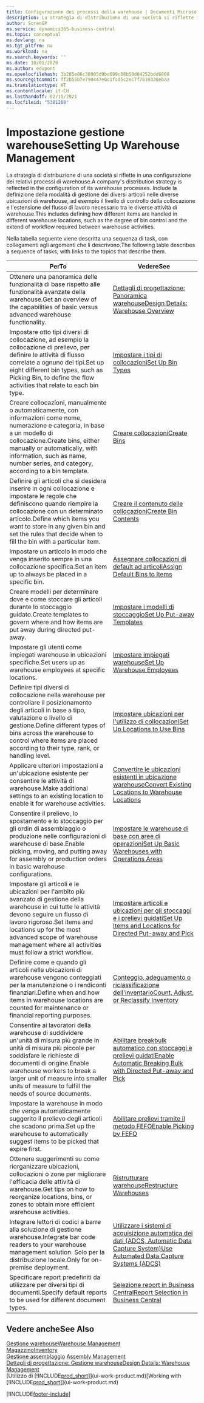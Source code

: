 ```yaml
---
title: Configurazione dei processi della warehouse | Documenti Microsoft
description: La strategia di distribuzione di una società si riflette in una configurazione dei relativi processi di warehouse. Include la definizione della modalità di gestione dei diversi articoli nelle diverse ubicazioni di warehouse, ad esempio il livello di controllo della collocazione e l'estensione del flusso di lavoro necessario tra le diverse attività di warehouse.
author: SorenGP
ms.service: dynamics365-business-central
ms.topic: conceptual
ms.devlang: na
ms.tgt_pltfrm: na
ms.workload: na
ms.search.keywords: ''
ms.date: 10/01/2020
ms.author: edupont
ms.openlocfilehash: 3b285e86c38005d9ba699c08b58d84252bdd6808
ms.sourcegitcommit: ff2b55b7e790447e0c1fcd5c2ec7f7610338ebaa
ms.translationtype: HT
ms.contentlocale: it-CH
ms.lasthandoff: 02/15/2021
ms.locfileid: "5381208"
---
```

# <a name="setting-up-warehouse-management"></a><span data-ttu-id="400a0-104">Impostazione gestione warehouse</span><span class="sxs-lookup"><span data-stu-id="400a0-104">Setting Up Warehouse Management</span></span>
<span data-ttu-id="400a0-105">La strategia di distribuzione di una società si riflette in una configurazione dei relativi processi di warehouse.</span><span class="sxs-lookup"><span data-stu-id="400a0-105">A company's distribution strategy is reflected in the configuration of its warehouse processes.</span></span> <span data-ttu-id="400a0-106">Include la definizione della modalità di gestione dei diversi articoli nelle diverse ubicazioni di warehouse, ad esempio il livello di controllo della collocazione e l'estensione del flusso di lavoro necessario tra le diverse attività di warehouse.</span><span class="sxs-lookup"><span data-stu-id="400a0-106">This includes defining how different items are handled in different warehouse locations, such as the degree of bin control and the extend of workflow required between warehouse activities.</span></span>  

 <span data-ttu-id="400a0-107">Nella tabella seguente viene descritta una sequenza di task, con collegamenti agli argomenti che li descrivono.</span><span class="sxs-lookup"><span data-stu-id="400a0-107">The following table describes a sequence of tasks, with links to the topics that describe them.</span></span>   

|<span data-ttu-id="400a0-108">**Per**</span><span class="sxs-lookup"><span data-stu-id="400a0-108">**To**</span></span>|<span data-ttu-id="400a0-109">**Vedere**</span><span class="sxs-lookup"><span data-stu-id="400a0-109">**See**</span></span>|  
|------------|-------------|  
|<span data-ttu-id="400a0-110">Ottenere una panoramica delle funzionalità di base rispetto alle funzionalità avanzate della warehouse.</span><span class="sxs-lookup"><span data-stu-id="400a0-110">Get an overview of the capabilities of basic versus advanced warehouse functionality.</span></span>|[<span data-ttu-id="400a0-111">Dettagli di progettazione: Panoramica warehouse</span><span class="sxs-lookup"><span data-stu-id="400a0-111">Design Details: Warehouse Overview</span></span>](design-details-warehouse-overview.md)|  
|<span data-ttu-id="400a0-112">Impostare otto tipi diversi di collocazione, ad esempio la collocazione di prelievo, per definire le attività di flusso correlate a ognuno dei tipi.</span><span class="sxs-lookup"><span data-stu-id="400a0-112">Set up eight different bin types, such as Picking Bin, to define the flow activities that relate to each bin type.</span></span>|[<span data-ttu-id="400a0-113">Impostare i tipi di collocazioni</span><span class="sxs-lookup"><span data-stu-id="400a0-113">Set Up Bin Types</span></span>](warehouse-how-to-set-up-bin-types.md)|  
|<span data-ttu-id="400a0-114">Creare collocazioni, manualmente o automaticamente, con informazioni come nome, numerazione e categoria, in base a un modello di collocazione.</span><span class="sxs-lookup"><span data-stu-id="400a0-114">Create bins, either manually or automatically, with information, such as name, number series, and category, according to a bin template.</span></span>|[<span data-ttu-id="400a0-115">Creare collocazioni</span><span class="sxs-lookup"><span data-stu-id="400a0-115">Create Bins</span></span>](warehouse-how-to-create-individual-bins.md)|  
|<span data-ttu-id="400a0-116">Definire gli articoli che si desidera inserire in ogni collocazione e impostare le regole che definiscono quando riempire la collocazione con un determinato articolo.</span><span class="sxs-lookup"><span data-stu-id="400a0-116">Define which items you want to store in any given bin and set the rules that decide when to fill the bin with a particular item.</span></span>|[<span data-ttu-id="400a0-117">Creare il contenuto delle collocazioni</span><span class="sxs-lookup"><span data-stu-id="400a0-117">Create Bin Contents</span></span>](warehouse-how-to-set-up-bin-contents.md)|  
|<span data-ttu-id="400a0-118">Impostare un articolo in modo che venga inserito sempre in una collocazione specifica.</span><span class="sxs-lookup"><span data-stu-id="400a0-118">Set an item up to always be placed in a specific bin.</span></span>|[<span data-ttu-id="400a0-119">Assegnare collocazioni di default ad articoli</span><span class="sxs-lookup"><span data-stu-id="400a0-119">Assign Default Bins to Items</span></span>](warehouse-how-to-assign-default-bins-to-items.md)|
|<span data-ttu-id="400a0-120">Creare modelli per determinare dove e come stoccare gli articoli durante lo stoccaggio guidato.</span><span class="sxs-lookup"><span data-stu-id="400a0-120">Create templates to govern where and how items are put away during directed put-away.</span></span>|[<span data-ttu-id="400a0-121">Impostare i modelli di stoccaggio</span><span class="sxs-lookup"><span data-stu-id="400a0-121">Set Up Put-away Templates</span></span>](warehouse-how-to-set-up-put-away-templates.md)|
|<span data-ttu-id="400a0-122">Impostare gli utenti come impiegati warehouse in ubicazioni specifiche.</span><span class="sxs-lookup"><span data-stu-id="400a0-122">Set users up as warehouse employees at specific locations.</span></span>|[<span data-ttu-id="400a0-123">Impostare impiegati warehouse</span><span class="sxs-lookup"><span data-stu-id="400a0-123">Set Up Warehouse Employees</span></span>](warehouse-how-to-set-up-warehouse-employees.md)|
|<span data-ttu-id="400a0-124">Definire tipi diversi di collocazione nella warehouse per controllare il posizionamento degli articoli in base a tipo, valutazione o livello di gestione.</span><span class="sxs-lookup"><span data-stu-id="400a0-124">Define different types of bins across the warehouse to control where items are placed according to their type, rank, or handling level.</span></span>|[<span data-ttu-id="400a0-125">Impostare ubicazioni per l'utilizzo di collocazioni</span><span class="sxs-lookup"><span data-stu-id="400a0-125">Set Up Locations to Use Bins</span></span>](warehouse-how-to-set-up-locations-to-use-bins.md)|
|<span data-ttu-id="400a0-126">Applicare ulteriori impostazioni a un'ubicazione esistente per consentire le attività di warehouse.</span><span class="sxs-lookup"><span data-stu-id="400a0-126">Make additional settings to an existing location to enable it for warehouse activities.</span></span>|[<span data-ttu-id="400a0-127">Convertire le ubicazioni esistenti in ubicazione warehouse</span><span class="sxs-lookup"><span data-stu-id="400a0-127">Convert Existing Locations to Warehouse Locations</span></span>](warehouse-how-to-convert-existing-locations-to-warehouse-locations.md)|
|<span data-ttu-id="400a0-128">Consentire il prelievo, lo spostamento e lo stoccaggio per gli ordin di assemblaggio o produzione nelle configurazioni di warehouse di base.</span><span class="sxs-lookup"><span data-stu-id="400a0-128">Enable picking, moving, and putting away for assembly or production orders in basic warehouse configurations.</span></span>|[<span data-ttu-id="400a0-129">Impostare le warehouse di base con aree di operazioni</span><span class="sxs-lookup"><span data-stu-id="400a0-129">Set Up Basic Warehouses with Operations Areas</span></span>](warehouse-how-to-set-up-basic-warehouses-with-operations-areas.md)|  
|<span data-ttu-id="400a0-130">Impostare gli articoli e le ubicazioni per l'ambito più avanzato di gestione della warehouse in cui tutte le attività devono seguire un flusso di lavoro rigoroso.</span><span class="sxs-lookup"><span data-stu-id="400a0-130">Set items and locations up for the most advanced scope of warehouse management where all activities must follow a strict workflow.</span></span>|[<span data-ttu-id="400a0-131">Impostare articoli e ubicazioni per gli stoccaggi e i prelievi guidati</span><span class="sxs-lookup"><span data-stu-id="400a0-131">Set Up Items and Locations for Directed Put-away and Pick</span></span>](warehouse-how-to-set-up-items-for-directed-put-away-and-pick.md)|  
|<span data-ttu-id="400a0-132">Definire come e quando gli articoli nelle ubicazioni di warehouse vengono conteggiati per la manutenzione o i rendiconti finanziari.</span><span class="sxs-lookup"><span data-stu-id="400a0-132">Define when and how items in warehouse locations are counted for maintenance or financial reporting purposes.</span></span>|[<span data-ttu-id="400a0-133">Conteggio, adeguamento o riclassificazione dell'inventario</span><span class="sxs-lookup"><span data-stu-id="400a0-133">Count, Adjust, or Reclassify Inventory</span></span>](inventory-how-count-adjust-reclassify.md)|
|<span data-ttu-id="400a0-134">Consentire ai lavoratori della warehouse di suddividere un'unità di misura più grande in unità di misura più piccole per soddisfare le richieste di documenti di origine.</span><span class="sxs-lookup"><span data-stu-id="400a0-134">Enable warehouse workers to break a larger unit of measure into smaller units of measure to fulfill the needs of source documents.</span></span>|[<span data-ttu-id="400a0-135">Abilitare breakbulk automatico con stoccaggi e prelievi guidati</span><span class="sxs-lookup"><span data-stu-id="400a0-135">Enable Automatic Breaking Bulk with Directed Put-away and Pick</span></span>](warehouse-enable-automatic-breaking-bulk-with-directed-put-away-and-pick.md)|  
|<span data-ttu-id="400a0-136">Impostare la warehouse in modo che venga automaticamente suggerito il prelievo degli articoli che scadono prima.</span><span class="sxs-lookup"><span data-stu-id="400a0-136">Set up the warehouse to automatically suggest items to be picked that expire first.</span></span>|[<span data-ttu-id="400a0-137">Abilitare prelievi tramite il metodo FEFO</span><span class="sxs-lookup"><span data-stu-id="400a0-137">Enable Picking by FEFO</span></span>](warehouse-picking-by-fefo.md)|
|<span data-ttu-id="400a0-138">Ottenere suggerimenti su come riorganizzare ubicazioni, collocazioni o zone per migliorare l'efficacia delle attività di warehouse.</span><span class="sxs-lookup"><span data-stu-id="400a0-138">Get tips on how to reorganize locations, bins, or zones to obtain more efficient warehouse activities.</span></span>|[<span data-ttu-id="400a0-139">Ristrutturare warehouse</span><span class="sxs-lookup"><span data-stu-id="400a0-139">Restructure Warehouses</span></span>](warehouse-how-to-restructure-warehouses.md)|
|<span data-ttu-id="400a0-140">Integrare lettori di codici a barre alla soluzione di gestione warehouse.</span><span class="sxs-lookup"><span data-stu-id="400a0-140">Integrate bar code readers to your warehouse management solution.</span></span> <span data-ttu-id="400a0-141">Solo per la distribuzione locale.</span><span class="sxs-lookup"><span data-stu-id="400a0-141">Only for on-premise deployment.</span></span>|[<span data-ttu-id="400a0-142">Utilizzare i sistemi di acquisizione automatica dei dati (ADCS, Automatic Data Capture System)</span><span class="sxs-lookup"><span data-stu-id="400a0-142">Use Automated Data Capture Systems (ADCS)</span></span>](warehouse-use-automated-data-capture-systems-adcs.md)|
|<span data-ttu-id="400a0-143">Specificare report predefiniti da utilizzare per diversi tipi di documenti.</span><span class="sxs-lookup"><span data-stu-id="400a0-143">Specify default reports to be used for different document types.</span></span>|[<span data-ttu-id="400a0-144">Selezione report in Business Central</span><span class="sxs-lookup"><span data-stu-id="400a0-144">Report Selection in Business Central</span></span>](across-report-selections.md)|

## <a name="see-also"></a><span data-ttu-id="400a0-145">Vedere anche</span><span class="sxs-lookup"><span data-stu-id="400a0-145">See Also</span></span>  
[<span data-ttu-id="400a0-146">Gestione warehouse</span><span class="sxs-lookup"><span data-stu-id="400a0-146">Warehouse Management</span></span>](warehouse-manage-warehouse.md)  
[<span data-ttu-id="400a0-147">Magazzino</span><span class="sxs-lookup"><span data-stu-id="400a0-147">Inventory</span></span>](inventory-manage-inventory.md)  
<span data-ttu-id="400a0-148">[Gestione assemblaggio](assembly-assemble-items.md)  </span><span class="sxs-lookup"><span data-stu-id="400a0-148">[Assembly Management](assembly-assemble-items.md)  </span></span>  
[<span data-ttu-id="400a0-149">Dettagli di progettazione: Gestione warehouse</span><span class="sxs-lookup"><span data-stu-id="400a0-149">Design Details: Warehouse Management</span></span>](design-details-warehouse-management.md)  
<span data-ttu-id="400a0-150">[Utilizzo di [!INCLUDE[prod_short](includes/prod_short.md)]](ui-work-product.md)</span><span class="sxs-lookup"><span data-stu-id="400a0-150">[Working with [!INCLUDE[prod_short](includes/prod_short.md)]](ui-work-product.md)</span></span>


[!INCLUDE[footer-include](includes/footer-banner.md)]